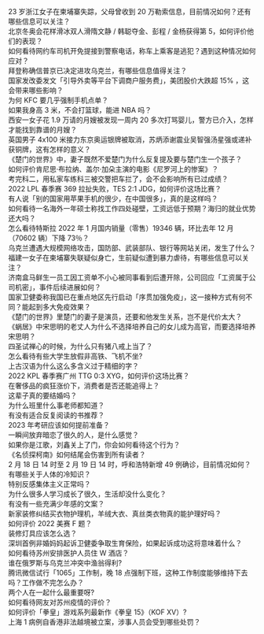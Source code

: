 23 岁浙江女子在柬埔寨失踪，父母曾收到 20 万勒索信息，目前情况如何？还有哪些信息可以关注？  
北京冬奥会花样滑冰双人滑隋文静 / 韩聪夺金、彭程 / 金杨获得第 5，如何评价他们的表现？  
如何看待网约车司机开免提接到警察电话，称车上乘客是逃犯？遇到这种情况如何应对？  
拜登称确信普京已决定进攻乌克兰，有哪些信息值得关注？  
国家发改委发文「引导外卖等平台下调商户服务费」，美团股价大跌超  15% ，这会带来哪些影响？  
为何 KFC 要几乎强制手机点单？  
如果我身高 3 米，不会打篮球，能进 NBA 吗？  
西安一女子花 1.9 万请的月嫂被发现一周内 20 多次打骂婴儿，警方已介入，怎样才能找到靠谱的月嫂？  
英国男子 4x100 米接力东京奥运银牌被取消，苏炳添谢震业吴智强汤星强或递补获铜牌，这有怎样的意义？  
《楚门的世界》中，妻子既然不爱楚门为什么反复提及要与楚门生一个孩子？  
如何评价肯尼思·布拉纳、盖尔·加朵主演的电影《尼罗河上的惨案》？  
考完科二，用私家车练科三被交警把车拦了，会不会影响所有已过成绩？  
2022 LPL 春季赛 369 拉扯失败，TES 2:1 JDG，如何评价这场比赛？  
有人说「别的国家用苹果手机的很少，在中国很多」，真的是这样吗？  
如何看待一名海外一年硕士称找工作四处碰壁，工资远低于预期？海归的就业优势还大吗？  
怎么看待特斯拉 2022 年 1 月国内销量（零售）19346 辆，环比去年 12 月（70602 辆）下降 73％？  
乌克兰遭遇大规模网络攻击，国防部、武装部队、银行等网站关闭，发生了什么？  
福建一女子在柬埔寨失联疑似身亡，生前疑似遭到暴力虐待，有哪些信息可以关注？  
济南盒马鲜生一员工因工资单不小心被同事看到后遭开除，公司回应「工资属于公司机密」，事件后续进展如何？  
国家卫健委称我国已在重点地区先行启动「序贯加强免疫」，这一接种方式有何不同？能起到多大免疫效果？  
《楚门的世界》里楚门的妻子是演员，还要和他发生关系，岂不是代价太大？  
《蜗居》中宋思明的老丈人为什么不选择培养自己的女儿成为高官，而要选择培养宋思明？  
四圣试禅心的时候，为什么只有猪八戒上当了？  
怎么看待有些大学生放假非高铁、飞机不坐?  
上古汉语为什么这么多含义过于精细的字？  
2022 KPL 春季赛广州 TTG 0:3 XYG，如何评价这场比赛？  
在奢侈品的疯狂涨价下，消费者是否还能追得上？  
这辈子真的要结婚吗？  
为什么班里什么事老师都知道？  
有没有适合反复阅读的书推荐？  
2023 年考研应该如何提前准备？  
一瞬间放弃暗恋了很久的人，是什么感觉？  
如果你是江歌，刘鑫关上了门，你会如何看待这个行为？  
《名侦探柯南》如何结尾会伤害到所有读者？  
2 月 18 日 14 时至 2 月 19 日 14 时，呼和浩特新增 49 例确诊，目前情况如何？  
有哪些关于人体的冷知识？  
特别反感集体主义正常吗？  
为什么很多人学习成长了很久，生活却没什么变化？  
有没有一些充满少年感的文案？  
新家装修纠结买衣物护理机，羊绒大衣、真丝类衣物真的能护理好吗？  
如何评价 2022 美赛 F 题？  
装修灯具应该怎么选？  
深圳首例非婚妈妈起诉卫健委争取生育保险，如果起诉成功这将意味着什么？  
如何看待苏州安排医护人员住 W 酒店？  
谁在俄罗斯与乌克兰冲突中渔翁得利?  
腾讯微信试行「1065」工作制，晚 18 点强制下班，这种工作制度能够维持下去吗？工作做不完怎么办？  
两个人在一起什么最重要呀?  
如何看待网友对苏州疫情的评价？  
如何评价「拳皇」游戏系列最新作《拳皇 15》（KOF XV）?  
上海 1 病例自香港非法越境被立案，涉事人员会受到哪些处罚？  
